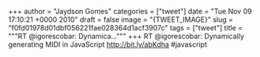 
+++
author = "Jaydson Gomes"
categories = ["tweet"]
date = "Tue Nov 09 17:10:21 +0000 2010"
draft = false
image = "{TWEET_IMAGE}"
slug = "f0fd01978d01dbf056221fae028364d1acf3907c"
tags = ["tweet"]
title = """RT @igorescobar: Dynamica..."""
+++
RT @igorescobar: Dynamically generating MIDI in JavaScript http://bit.ly/abKdha #javascript
